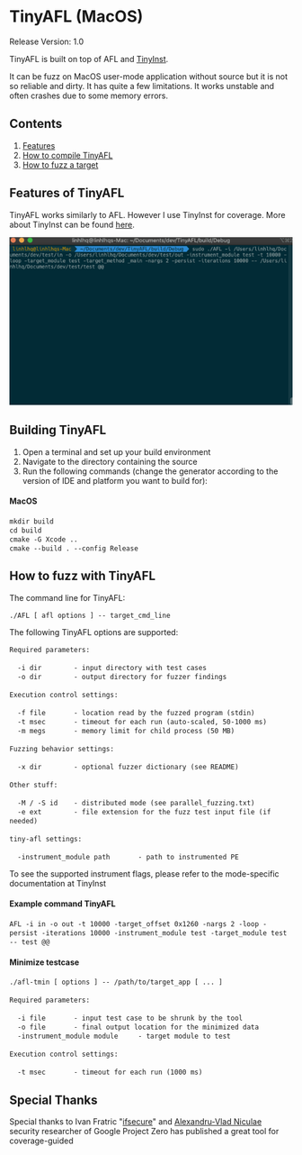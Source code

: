 # TinyAFL (MacOS)

Release Version: 1.0

TinyAFL is built on top of AFL and [TinyInst](https://github.com/googleprojectzero/TinyInst).

It can be fuzz on MacOS user-mode application without source but it is not so reliable and dirty. It has quite a few limitations. It works unstable and often crashes due to some memory errors.

## Contents
  1. [Features](#features-of-tinyafl)
  2. [How to compile TinyAFL](#building-tinyafl)
  3. [How to fuzz a target](#how-to-fuzz-with-tinyafl)

## Features of TinyAFL
TinyAFL works similarly to AFL. However I use TinyInst for coverage. More about TinyInst can be found [here](https://github.com/googleprojectzero/TinyInst/blob/0bf83dc45fc14c43c7bf165a91820b92e5565add/README.md).

<p align="center">
<img alt="AFL" src="screenshots/status.gif"/>
</p>

## Building TinyAFL
1. Open a terminal and set up your build environment
2. Navigate to the directory containing the source
3. Run the following commands (change the generator according to the version of IDE and platform you want to build for):
#### MacOS
```
mkdir build 
cd build 
cmake -G Xcode .. 
cmake --build . --config Release
```
## How to fuzz with TinyAFL
The command line for TinyAFL:
```
./AFL [ afl options ] -- target_cmd_line
```
The following TinyAFL options are supported:
```
Required parameters:

  -i dir        - input directory with test cases
  -o dir        - output directory for fuzzer findings

Execution control settings:

  -f file       - location read by the fuzzed program (stdin)
  -t msec       - timeout for each run (auto-scaled, 50-1000 ms)
  -m megs       - memory limit for child process (50 MB)

Fuzzing behavior settings:

  -x dir        - optional fuzzer dictionary (see README)

Other stuff:

  -M / -S id    - distributed mode (see parallel_fuzzing.txt)
  -e ext        - file extension for the fuzz test input file (if needed)

tiny-afl settings:

  -instrument_module path       - path to instrumented PE
```
To see the supported instrument flags, please refer to the mode-specific documentation at TinyInst
#### Example command TinyAFL 
```
AFL -i in -o out -t 10000 -target_offset 0x1260 -nargs 2 -loop -persist -iterations 10000 -instrument_module test -target_module test -- test @@
```
#### Minimize testcase
```
./afl-tmin [ options ] -- /path/to/target_app [ ... ]

Required parameters:

  -i file       - input test case to be shrunk by the tool
  -o file       - final output location for the minimized data
  -instrument_module module     - target module to test

Execution control settings:

  -t msec       - timeout for each run (1000 ms)
```
## Special Thanks
Special thanks to Ivan Fratric "[ifsecure](https://twitter.com/ifsecure)" and [Alexandru-Vlad Niculae](https://twitter.com/_aniculae) security researcher of Google Project Zero has published a great tool for coverage-guided
